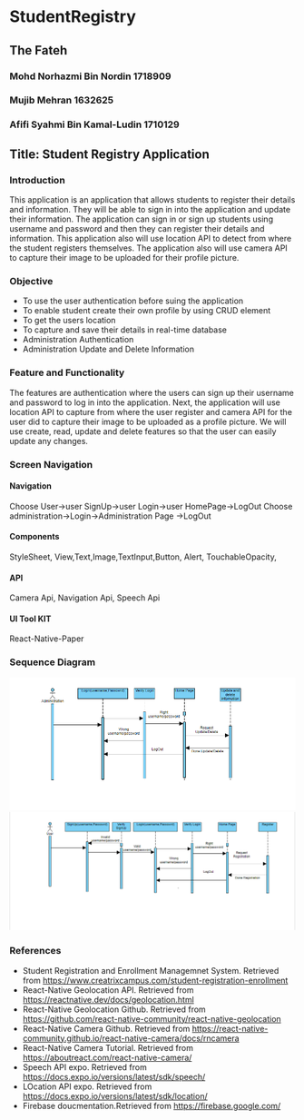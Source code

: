 # StudentRegistry

## The Fateh
### Mohd Norhazmi Bin Nordin 1718909
### Mujib Mehran 1632625
### Afifi Syahmi Bin Kamal-Ludin 1710129

## Title: Student Registry Application

### Introduction
This application is an application that allows students to register their details and information. They will be able to sign in into the application and update their information. The application can sign in or sign up students using username and password and then they can register their details and information. This application also will use location API to detect from where the student registers themselves. The application also will use camera API to capture their image to be uploaded for their profile picture.

### Objective
* To use the user authentication before suing the application
* To enable student create their own profile by using CRUD element
* To get the users location
* To capture and save their details in real-time database
* Administration Authentication
* Administration Update and Delete Information


### Feature and Functionality
The features are authentication where the users can sign up their username and password to log in into the application. Next, the application will use location API to capture from where the user register and camera API for the user did to capture their image to be uploaded as a profile picture.  We will use create, read, update and delete features so that the user can easily update any changes.

### Screen Navigation
#### Navigation
Choose User->user SignUp->user Login->user HomePage->LogOut
 Choose administration->Login->Administration Page ->LogOut
#### Components
StyleSheet, View,Text,Image,TextInput,Button, Alert, TouchableOpacity, 
#### API
Camera Api, Navigation Api, Speech Api
#### UI Tool KIT
React-Native-Paper


### Sequence Diagram
![Sequence diagram 1](https://github.com/hzmnnrdn/StudentRegistry/blob/master/Sequence%20diagram%201.png)
![Sequence diagram 2](https://github.com/hzmnnrdn/StudentRegistry/blob/master/Sequence%20diagram%202.png)

### References
- Student Registration and Enrollment Managemnet System. Retrieved from https://www.creatrixcampus.com/student-registration-enrollment
- React-Native Geolocation API. Retrieved from https://reactnative.dev/docs/geolocation.html
- React-Native Geolocation Github. Retrieved from https://github.com/react-native-community/react-native-geolocation
- React-Native Camera Github. Retrieved from https://react-native-community.github.io/react-native-camera/docs/rncamera
- React-Native Camera Tutorial. Retrieved from https://aboutreact.com/react-native-camera/
- Speech API expo. Retrieved from https://docs.expo.io/versions/latest/sdk/speech/
- LOcation API expo. Retrieved from https://docs.expo.io/versions/latest/sdk/location/
- Firebase doucmentation.Retrieved from https://firebase.google.com/


